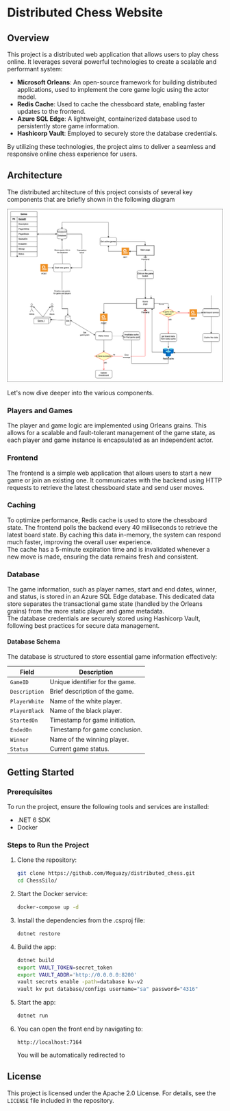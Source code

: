 # Distributed Chess Website

## Overview
This project is a distributed web application that allows users to play chess online. It leverages several powerful technologies to create a scalable and performant system:

- **Microsoft Orleans**: An open-source framework for building distributed applications, used to implement the core game logic using the actor model.
- **Redis Cache**: Used to cache the chessboard state, enabling faster updates to the frontend.
- **Azure SQL Edge**: A lightweight, containerized database used to persistently store game information.
- **Hashicorp Vault**: Employed to securely store the database credentials.

By utilizing these technologies, the project aims to deliver a seamless and responsive online chess experience for users.

## Architecture

The distributed architecture of this project consists of several key components that are briefly shown in the following diagram

![Workflow Diagram](schema.png)

Let's now dive deeper into the various components.

### Players and Games
The player and game logic are implemented using Orleans grains. This allows for a scalable and fault-tolerant management of the game state, as each player and game instance is encapsulated as an independent actor.

### Frontend
The frontend is a simple web application that allows users to start a new game or join an existing one. It communicates with the backend using HTTP requests to retrieve the latest chessboard state and send user moves.

### Caching
To optimize performance, Redis cache is used to store the chessboard state. The frontend polls the backend every 40 milliseconds to retrieve the latest board state. By caching this data in-memory, the system can respond much faster, improving the overall user experience.  
The cache has a 5-minute expiration time and is invalidated whenever a new move is made, ensuring the data remains fresh and consistent.

### Database
The game information, such as player names, start and end dates, winner, and status, is stored in an Azure SQL Edge database. This dedicated data store separates the transactional game state (handled by the Orleans grains) from the more static player and game metadata.  
The database credentials are securely stored using Hashicorp Vault, following best practices for secure data management.

#### Database Schema

The database is structured to store essential game information effectively:

| Field          | Description                       |
|----------------|-----------------------------------|
| `GameID`       | Unique identifier for the game.   |
| `Description`  | Brief description of the game.    |
| `PlayerWhite`  | Name of the white player.         |
| `PlayerBlack`  | Name of the black player.         |
| `StartedOn`    | Timestamp for game initiation.    |
| `EndedOn`      | Timestamp for game conclusion.    |
| `Winner`       | Name of the winning player.       |
| `Status`       | Current game status.              |

## Getting Started

### Prerequisites
To run the project, ensure the following tools and services are installed:
- .NET 6 SDK
- Docker

### Steps to Run the Project

1. Clone the repository:
   ```bash
   git clone https://github.com/Meguazy/distributed_chess.git
   cd ChessSilo/
   ```

2. Start the Docker service:
   ```bash
   docker-compose up -d
   ```
   
3. Install the dependencies from the .csproj file:
   ```bash
   dotnet restore
   ```

4. Build the app:
   ```bash
   dotnet build
   export VAULT_TOKEN=secret_token
   export VAULT_ADDR='http://0.0.0.0:8200'
   vault secrets enable -path=database kv-v2
   vault kv put database/configs username="sa" password="4316"
   ```

5. Start the app:
   ```bash
   dotnet run
   ```

6. You can open the front end by navigating to:
   ```
   http://localhost:7164
   ```
   You will be automatically redirected to 

## License

This project is licensed under the Apache 2.0 License. For details, see the `LICENSE` file included in the repository.
